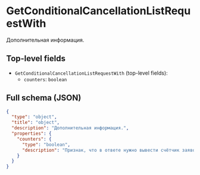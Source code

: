 # GetConditionalCancellationListRequestWith

Дополнительная информация.

## Top-level fields
- `GetConditionalCancellationListRequestWith` (top-level fields):
  - `counters`: `boolean`

## Full schema (JSON)
```json
{
  "type": "object",
  "title": "object",
  "description": "Дополнительная информация.",
  "properties": {
    "counters": {
      "type": "boolean",
      "description": "Признак, что в ответе нужно вывести счётчик заявок в разных статусах."
    }
  }
}
```
